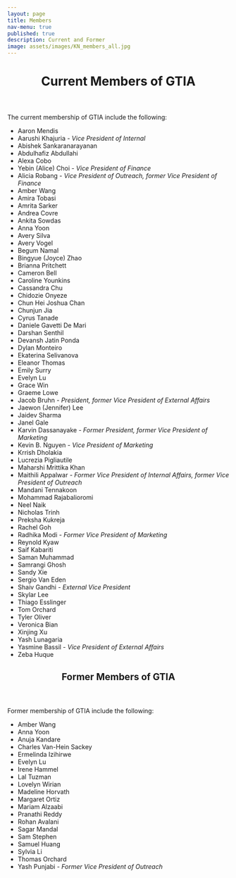 ```yaml
---
layout: page
title: Members
nav-menu: true
published: true
description: Current and Former
image: assets/images/KN_members_all.jpg
---
```


<!-- Main -->
<div id="main" class="alt">
    <!-- Page title -->
    <div class="inner">
        <header class="major">
            <h1>Current Members of GTIA</h1>
        </header>
        The current membership of GTIA include the following:
        <ul>
            <li>Aaron Mendis</li>
            <li>Aarushi Khajuria <i>- Vice President of Internal</i></li>
            <li>Abishek Sankaranarayanan</li>
            <li>Abdulhafiz Abdullahi</li>
            <li>Alexa Cobo</li>
            <li>Yebin (Alice) Choi <i>- Vice President of Finance</i></li>
            <li>Alicia Robang <i>- Vice President of Outreach, former Vice President of Finance</i></li>
            <li>Amber Wang</li>
            <li>Amira Tobasi</li>
            <li>Amrita Sarker</li>
            <li>Andrea Covre</li>
            <li>Ankita Sowdas</li>
            <li>Anna Yoon</li>
            <li>Avery Silva</li>
            <li>Avery Vogel</li>
            <li>Begum Namal</li>
            <li>Bingyue (Joyce) Zhao</li>
            <li>Brianna Pritchett</li>
            <li>Cameron Bell</li>
            <li>Caroline Younkins</li>
            <li>Cassandra Chu</li>
            <li>Chidozie Onyeze</li>
            <li>Chun Hei Joshua Chan</li>
            <li>Chunjun Jia</li>
            <li>Cyrus Tanade</li>
            <li>Daniele Gavetti De Mari</li>
            <li>Darshan Senthil</li>
            <li>Devansh Jatin Ponda</li>
            <li>Dylan Monteiro</li>
            <li>Ekaterina Selivanova</li>
            <li>Eleanor Thomas</li>
            <li>Emily Surry</li>
            <li>Evelyn Lu</li>
            <li>Grace Win</li>
            <li>Graeme Lowe</li>
            <li>Jacob Bruhn <i>- President, former Vice President of External Affairs</i></li>
            <li>Jaewon (Jennifer) Lee</li>
            <li>Jaidev Sharma</li>
            <li>Janel Gale</li>
            <li>Karvin Dassanayake <i>- Former President, former Vice President of Marketing</i></li>
            <li>Kevin B. Nguyen <i>- Vice President of Marketing</i></li>
            <li>Krrish Dholakia</li>
            <li>Lucrezia Pigliautile</li>
            <li>Maharshi Mrittika Khan</li>
            <li>Maithili Appalwar <i>- Former Vice President of Internal Affairs, former Vice President of Outreach</i></li>
            <li>Mandani Tennakoon</li>
            <li>Mohammad Rajabalioromi </li>
            <li>Neel Naik</li>
            <li>Nicholas Trinh</li>
            <li>Preksha Kukreja</li>
            <li>Rachel Goh</li>
            <li>Radhika Modi <i>- Former Vice President of Marketing</i></li>
            <li>Reynold Kyaw</li>
            <li>Saif Kabariti</li>
            <li>Saman Muhammad</li>
            <li>Samrangi Ghosh</li>
            <li>Sandy Xie</li>
            <li>Sergio Van Eden</li>
            <li>Shaiv Gandhi <i>- External Vice President</i></li>
            <li>Skylar Lee</li>
            <li>Thiago Esslinger</li>
            <li>Tom Orchard</li>
            <li>Tyler Oliver</li>
            <li>Veronica Bian</li>
            <li>Xinjing Xu</li>
            <li>Yash Lunagaria</li>
            <li>Yasmine Bassil <i>- Vice President of External Affairs</i></li>
            <li>Zeba Huque</li>
        </ul>
        <header class="major">
            <h2>Former Members of GTIA</h2>
        </header>
        Former membership of GTIA include the following:
        <ul>   
            <li>Amber Wang</li>
            <li>Anna Yoon </li>
            <li>Anuja Kandare </li>
            <li>Charles Van-Hein Sackey</li>
            <li>Ermelinda Izihirwe</li>
            <li>Evelyn Lu</li>
            <li>Irene Hammel</li>
            <li>Lal Tuzman</li>
            <li>Lovelyn Wirian</li>
            <li>Madeline Horvath</li>
            <li>Margaret Ortiz </li>
            <li>Mariam Alzaabi </li>
            <li>Pranathi Reddy</li>
            <li>Rohan Avalani </li>
            <li>Sagar Mandal</li>
            <li>Sam Stephen </li>
            <li>Samuel Huang</li>
            <li>Sylvia Li </li>
            <li>Thomas Orchard</li>
            <li>Yash Punjabi <i>- Former Vice President of Outreach</i></li>
        </ul>
    </div>
</div>
